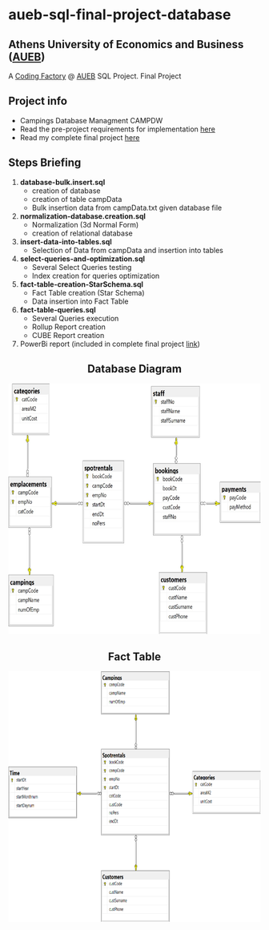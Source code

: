 # aueb-sql-final-project-database

## Athens University of Economics and Business ([AUEB](https://aueb.gr/))
A [Coding Factory](https://codingfactory.aueb.gr/) @ [AUEB](https://aueb.gr/) SQL Project. Final Project

## Project info
- Campings Database Managment CAMPDW
- Read the pre-project requirements for implementation [here](https://drive.google.com/file/d/1_8gIdewyfhv6x67EeV9i8NTQllBPQgMl/view?usp=sharing)
- Read my complete final project [here](https://docs.google.com/document/d/1HrqLT3ozYDMu_xx_N4iPkm_lM2L2IUTUMjzC2TET6dU/edit?usp=share_link)

## Steps Briefing
1. **database-bulk.insert.sql**
    - creation of database
    - creation of table campData
    - Bulk insertion data from campData.txt given database file
2. **normalization-database.creation.sql**
    - Normalization (3d Normal Form)
    - creation of relational database
3. **insert-data-into-tables.sql**
    - Selection of Data from campData and insertion into tables
4. **select-queries-and-optimization.sql**
    - Several Select Queries testing
    - Index creation for queries optimization
 5. **fact-table-creation-StarSchema.sql**
    - Fact Table creation (Star Schema)
    - Data insertion into Fact Table
 6. **fact-table-queries.sql**
    - Several Queries execution
    - Rollup Report creation
    - CUBE Report creation
 7. PowerBi report (included in complete final project [link](https://docs.google.com/document/d/1HrqLT3ozYDMu_xx_N4iPkm_lM2L2IUTUMjzC2TET6dU/edit?usp=share_link))

<div align="center">
  <h2>Database Diagram</h2>
  <img src="camping-database-diagram.jpg" alt="Database Diagram" width="700" height="500">

  <h2>Fact Table</h2>
  <img src="fact-table-campdw.png" alt="Fact Table" width="700" height="500">
</div>





